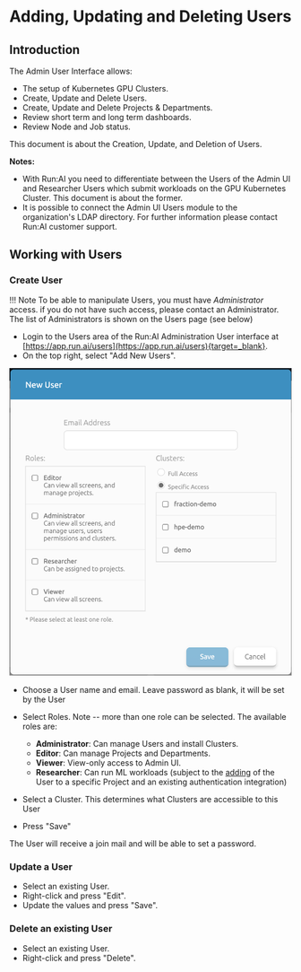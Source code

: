 # Adding, Updating and Deleting Users

## Introduction

The Admin User Interface allows:

*   The setup of Kubernetes GPU Clusters.
*   Create, Update and Delete Users.
*   Create, Update and Delete Projects & Departments.
*   Review short term and long term dashboards.
*   Review Node and Job status.

This document is about the Creation, Update, and Deletion of Users.

__Notes:__

*   With Run:AI you need to differentiate between the Users of the Admin UI and Researcher Users which submit workloads on the GPU Kubernetes Cluster. This document is about the former.
*   It is possible to connect the Admin UI Users module to the organization's LDAP directory. For further information please contact Run:AI customer support.

## Working with Users

### Create User

!!! Note
    To be able to manipulate Users, you must have _Administrator_ access. if you do not have such access, please contact an Administrator. The list of Administrators is shown on the Users page (see below)

*  Login to the Users area of the Run:AI Administration User interface at [https://app.run.ai/users](https://app.run.ai/users){target=_blank}.
*  On the top right, select "Add New Users".

![mceclip2.png](img/mceclip2.png)

*   Choose a User name and email. Leave password as blank, it will be set by the User
*   Select Roles. Note -- more than one role can be selected. The available roles are:
    *  __Administrator__: Can manage Users and install Clusters. 
    *  __Editor__: Can manage Projects and Departments.
    * __Viewer__: View-only access to Admin UI.
    * __Researcher__: Can run ML workloads (subject to the [adding](../Working-with-Projects/#create-a-new-project.md) of the User to a specific Project and an existing authentication integration)

*   Select a Cluster. This determines what Clusters are accessible to this User
*   Press "Save"

The User will receive a join mail and will be able to set a password. 

### Update a User

*   Select an existing User. 
*   Right-click and press "Edit".
*   Update the values and press "Save".

### Delete an existing User

*   Select an existing User. 
*   Right-click and press "Delete".

 
